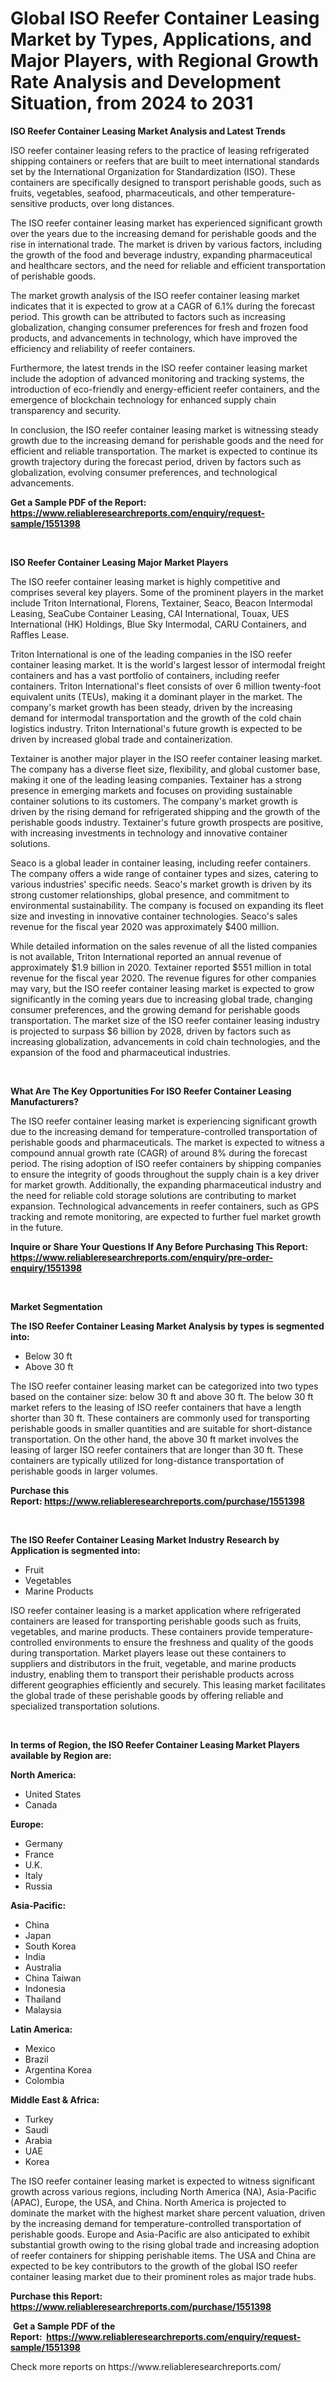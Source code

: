 <p><h1>Global ISO Reefer Container Leasing Market by Types, Applications, and Major Players, with Regional Growth Rate Analysis and Development Situation, from 2024 to 2031</h1></p><p><strong>ISO Reefer Container Leasing Market Analysis and Latest Trends</strong></p>
<p><p>ISO reefer container leasing refers to the practice of leasing refrigerated shipping containers or reefers that are built to meet international standards set by the International Organization for Standardization (ISO). These containers are specifically designed to transport perishable goods, such as fruits, vegetables, seafood, pharmaceuticals, and other temperature-sensitive products, over long distances.</p><p>The ISO reefer container leasing market has experienced significant growth over the years due to the increasing demand for perishable goods and the rise in international trade. The market is driven by various factors, including the growth of the food and beverage industry, expanding pharmaceutical and healthcare sectors, and the need for reliable and efficient transportation of perishable goods.</p><p>The market growth analysis of the ISO reefer container leasing market indicates that it is expected to grow at a CAGR of 6.1% during the forecast period. This growth can be attributed to factors such as increasing globalization, changing consumer preferences for fresh and frozen food products, and advancements in technology, which have improved the efficiency and reliability of reefer containers.</p><p>Furthermore, the latest trends in the ISO reefer container leasing market include the adoption of advanced monitoring and tracking systems, the introduction of eco-friendly and energy-efficient reefer containers, and the emergence of blockchain technology for enhanced supply chain transparency and security.</p><p>In conclusion, the ISO reefer container leasing market is witnessing steady growth due to the increasing demand for perishable goods and the need for efficient and reliable transportation. The market is expected to continue its growth trajectory during the forecast period, driven by factors such as globalization, evolving consumer preferences, and technological advancements.</p></p>
<p><strong>Get a Sample PDF of the Report:&nbsp; <a href="https://www.reliableresearchreports.com/enquiry/request-sample/1551398">https://www.reliableresearchreports.com/enquiry/request-sample/1551398</a></strong></p>
<p>&nbsp;</p>
<p><strong>ISO Reefer Container Leasing Major Market Players</strong></p>
<p><p>The ISO reefer container leasing market is highly competitive and comprises several key players. Some of the prominent players in the market include Triton International, Florens, Textainer, Seaco, Beacon Intermodal Leasing, SeaCube Container Leasing, CAI International, Touax, UES International (HK) Holdings, Blue Sky Intermodal, CARU Containers, and Raffles Lease.</p><p>Triton International is one of the leading companies in the ISO reefer container leasing market. It is the world's largest lessor of intermodal freight containers and has a vast portfolio of containers, including reefer containers. Triton International's fleet consists of over 6 million twenty-foot equivalent units (TEUs), making it a dominant player in the market. The company's market growth has been steady, driven by the increasing demand for intermodal transportation and the growth of the cold chain logistics industry. Triton International's future growth is expected to be driven by increased global trade and containerization.</p><p>Textainer is another major player in the ISO reefer container leasing market. The company has a diverse fleet size, flexibility, and global customer base, making it one of the leading leasing companies. Textainer has a strong presence in emerging markets and focuses on providing sustainable container solutions to its customers. The company's market growth is driven by the rising demand for refrigerated shipping and the growth of the perishable goods industry. Textainer's future growth prospects are positive, with increasing investments in technology and innovative container solutions.</p><p>Seaco is a global leader in container leasing, including reefer containers. The company offers a wide range of container types and sizes, catering to various industries' specific needs. Seaco's market growth is driven by its strong customer relationships, global presence, and commitment to environmental sustainability. The company is focused on expanding its fleet size and investing in innovative container technologies. Seaco's sales revenue for the fiscal year 2020 was approximately $400 million.</p><p>While detailed information on the sales revenue of all the listed companies is not available, Triton International reported an annual revenue of approximately $1.9 billion in 2020. Textainer reported $551 million in total revenue for the fiscal year 2020. The revenue figures for other companies may vary, but the ISO reefer container leasing market is expected to grow significantly in the coming years due to increasing global trade, changing consumer preferences, and the growing demand for perishable goods transportation. The market size of the ISO reefer container leasing industry is projected to surpass $6 billion by 2028, driven by factors such as increasing globalization, advancements in cold chain technologies, and the expansion of the food and pharmaceutical industries.</p></p>
<p>&nbsp;</p>
<p><strong>What Are The Key Opportunities For ISO Reefer Container Leasing Manufacturers?</strong></p>
<p><p>The ISO reefer container leasing market is experiencing significant growth due to the increasing demand for temperature-controlled transportation of perishable goods and pharmaceuticals. The market is expected to witness a compound annual growth rate (CAGR) of around 8% during the forecast period. The rising adoption of ISO reefer containers by shipping companies to ensure the integrity of goods throughout the supply chain is a key driver for market growth. Additionally, the expanding pharmaceutical industry and the need for reliable cold storage solutions are contributing to market expansion. Technological advancements in reefer containers, such as GPS tracking and remote monitoring, are expected to further fuel market growth in the future.</p></p>
<p><strong>Inquire or Share Your Questions If Any Before Purchasing This Report: <a href="https://www.reliableresearchreports.com/enquiry/pre-order-enquiry/1551398">https://www.reliableresearchreports.com/enquiry/pre-order-enquiry/1551398</a></strong></p>
<p>&nbsp;</p>
<p><strong>Market Segmentation</strong></p>
<p><strong>The ISO Reefer Container Leasing Market Analysis by types is segmented into:</strong></p>
<p><ul><li>Below 30 ft</li><li>Above 30 ft</li></ul></p>
<p><p>The ISO reefer container leasing market can be categorized into two types based on the container size: below 30 ft and above 30 ft. The below 30 ft market refers to the leasing of ISO reefer containers that have a length shorter than 30 ft. These containers are commonly used for transporting perishable goods in smaller quantities and are suitable for short-distance transportation. On the other hand, the above 30 ft market involves the leasing of larger ISO reefer containers that are longer than 30 ft. These containers are typically utilized for long-distance transportation of perishable goods in larger volumes.</p></p>
<p><strong>Purchase this Report:&nbsp;<a href="https://www.reliableresearchreports.com/purchase/1551398">https://www.reliableresearchreports.com/purchase/1551398</a></strong></p>
<p>&nbsp;</p>
<p><strong>The ISO Reefer Container Leasing Market Industry Research by Application is segmented into:</strong></p>
<p><ul><li>Fruit</li><li>Vegetables</li><li>Marine Products</li></ul></p>
<p><p>ISO reefer container leasing is a market application where refrigerated containers are leased for transporting perishable goods such as fruits, vegetables, and marine products. These containers provide temperature-controlled environments to ensure the freshness and quality of the goods during transportation. Market players lease out these containers to suppliers and distributors in the fruit, vegetable, and marine products industry, enabling them to transport their perishable products across different geographies efficiently and securely. This leasing market facilitates the global trade of these perishable goods by offering reliable and specialized transportation solutions.</p></p>
<p>&nbsp;</p>
<p><strong>In terms of Region, the ISO Reefer Container Leasing Market Players available by Region are:</strong></p>
<p>
    <p> <strong> North America: </strong>
        <ul>
            <li>United States</li>
            <li>Canada</li>
        </ul>
        </p> 
    <p> <strong> Europe: </strong>
        <ul>
            <li>Germany</li>
            <li>France</li>
            <li>U.K.</li>
            <li>Italy</li>
            <li>Russia</li>
        </ul>
        </p> 
    <p> <strong> Asia-Pacific: </strong>
        <ul>
            <li>China</li>
            <li>Japan</li>
            <li>South Korea</li>
            <li>India</li>
            <li>Australia</li>
            <li>China Taiwan</li>
            <li>Indonesia</li>
            <li>Thailand</li>
            <li>Malaysia</li>
        </ul>
        </p> 
    <p> <strong> Latin America: </strong>
        <ul>
            <li>Mexico</li>
            <li>Brazil</li>
            <li>Argentina Korea</li>
            <li>Colombia</li>
        </ul>
        </p> 
    <p> <strong> Middle East & Africa: </strong>
        <ul>
            <li>Turkey</li>
            <li>Saudi</li>
            <li>Arabia</li>
            <li>UAE</li>
            <li>Korea</li>
        </ul>
    </p>
    </p>
<p><p>The ISO reefer container leasing market is expected to witness significant growth across various regions, including North America (NA), Asia-Pacific (APAC), Europe, the USA, and China. North America is projected to dominate the market with the highest market share percent valuation, driven by the increasing demand for temperature-controlled transportation of perishable goods. Europe and Asia-Pacific are also anticipated to exhibit substantial growth owing to the rising global trade and increasing adoption of reefer containers for shipping perishable items. The USA and China are expected to be key contributors to the growth of the global ISO reefer container leasing market due to their prominent roles as major trade hubs.</p></p>
<p><strong>Purchase this Report: <a href="https://www.reliableresearchreports.com/purchase/1551398">https://www.reliableresearchreports.com/purchase/1551398</a></strong></p>
<p>&nbsp;<strong>Get a Sample PDF of the Report:&nbsp;&nbsp;<a href="https://www.reliableresearchreports.com/enquiry/request-sample/1551398">https://www.reliableresearchreports.com/enquiry/request-sample/1551398</a></strong></p>
<p><strong></strong></p>
<p>Check more reports on https://www.reliableresearchreports.com/</p>